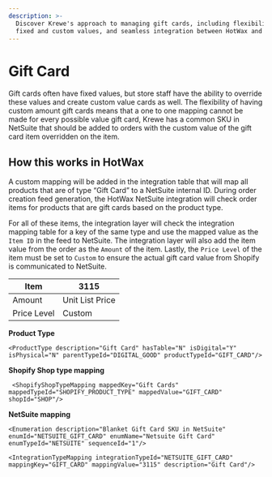 ```yaml
---
description: >-
  Discover Krewe's approach to managing gift cards, including flexibility in
  fixed and custom values, and seamless integration between HotWax and NetSuite.
---
```


# Gift Card

Gift cards often have fixed values, but store staff have the ability to override these values and create custom value cards as well. The flexibility of having custom amount gift cards means that a one to one mapping cannot be made for every possible value gift card, Krewe has a common SKU in NetSuite that should be added to orders with the custom value of the gift card item overridden on the item.

## How this works in HotWax

A custom mapping will be added in the integration table that will map all products that are of type “Gift Card” to a NetSuite internal ID. During order creation feed generation, the HotWax NetSuite integration will check order items for products that are gift cards based on the product type.

For all of these items, the integration layer will check the integration mapping table for a key of the same type and use the mapped value as the `Item ID` in the feed to NetSuite. The integration layer will also add the item value from the order as the `Amount` of the item. Lastly, the `Price Level` of the item must be set to `Custom` to ensure the actual gift card value from Shopify is communicated to NetSuite.

| Item        | 3115            |
| ----------- | --------------- |
| Amount      | Unit List Price |
| Price Level | Custom          |

**Product Type**

```
<ProductType description="Gift Card" hasTable="N" isDigital="Y" isPhysical="N" parentTypeId="DIGITAL_GOOD" productTypeId="GIFT_CARD"/>
```

**Shopify Shop type mapping**

```
 <ShopifyShopTypeMapping mappedKey="Gift Cards" mappedTypeId="SHOPIFY_PRODUCT_TYPE" mappedValue="GIFT_CARD" shopId="SHOP"/>
```

**NetSuite mapping**

```
<Enumeration description="Blanket Gift Card SKU in NetSuite" enumId="NETSUITE_GIFT_CARD" enumName="Netsuite Gift Card" enumTypeId="NETSUITE" sequenceId="1"/>

<IntegrationTypeMapping integrationTypeId="NETSUITE_GIFT_CARD" mappingKey="GIFT_CARD" mappingValue="3115" description="Gift Card"/>
```
